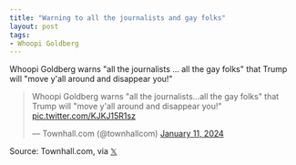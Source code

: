 ```yaml
---
title: "Warning to all the journalists and gay folks"
layout: post
tags:
- Whoopi Goldberg
---
```


Whoopi Goldberg warns "all the journalists ... all the gay folks" that Trump will "move y'all around and disappear you!"

<blockquote class="twitter-tweet"><p lang="en" dir="ltr">Whoopi Goldberg warns &quot;all the journalists...all the gay folks&quot; that Trump will &quot;move y&#39;all around and disappear you!&quot; <a href="https://t.co/KJKJ15R1sz">pic.twitter.com/KJKJ15R1sz</a></p>&mdash; Townhall.com (@townhallcom) <a href="https://twitter.com/townhallcom/status/1745482677157830954?ref_src=twsrc%5Etfw">January 11, 2024</a></blockquote> <script async src="https://platform.twitter.com/widgets.js" charset="utf-8"></script>

Source: Townhall.com, via [𝕏](https://x.com)
